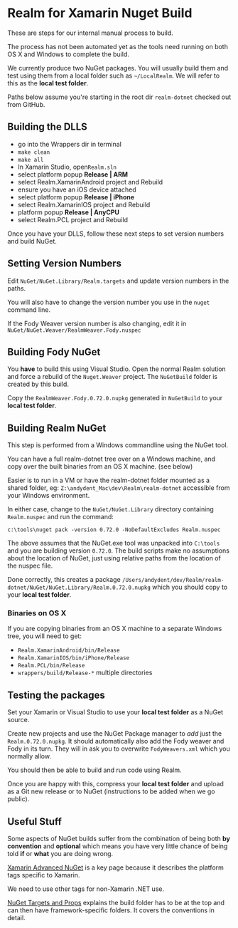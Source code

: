Realm for Xamarin Nuget Build
==============================

These are steps for our internal manual process to build.

The process has not been automated yet as the tools need running on both OS X and Windows to complete the build.

We currently produce two NuGet packages. You will usually build them and test using them from a local folder such as `~/LocalRealm`. We will refer to this as the **local test folder**.

Paths below assume you're starting in the root dir `realm-dotnet` checked out from GitHub.

Building the DLLS
-----------------

* go into the Wrappers dir in terminal
* `make clean`
* `make all`
* In Xamarin Studio, open`Realm.sln`
* select platform popup **Release | ARM**
* select Realm.XamarinAndroid project and Rebuild
* ensure you have an iOS device attached
* select platform popup **Release | iPhone**
* select Realm.XamarinIOS project and Rebuild
* platform popup **Release | AnyCPU**
* select Realm.PCL project and Rebuild

Once you have your DLLS, follow these next steps to set version numbers and build NuGet.


Setting Version Numbers
-----------------------
Edit `NuGet/NuGet.Library/Realm.targets` and update version numbers in the paths.

You will also have to change the version number you use in the `nuget` command line.

If the Fody Weaver version number is also changing, edit it in `NuGet/NuGet.Weaver/RealmWeaver.Fody.nuspec`


Building Fody NuGet
-------------------
You **have** to build this using Visual Studio. Open the normal Realm solution and force a rebuild of the `Nuget.Weaver` project. The `NuGetBuild` folder is created by this build.

Copy the `RealmWeaver.Fody.0.72.0.nupkg` generated in `NuGetBuild` to your **local test folder**.

Building Realm NuGet
--------------------
This step is performed from a Windows commandline using the NuGet tool.

You can have a full realm-dotnet tree over on a Windows machine, and copy over the built binaries from an OS X machine. (see below)

Easier is to run in a VM or have the realm-dotnet folder mounted as a shared folder, eg:
`Z:\andydent_Mac\dev\Realm\realm-dotnet` accessible from your Windows environment.

In either case, change to the `NuGet/NuGet.Library` directory containing `Realm.nuspec` and run the command:

`c:\tools\nuget pack -version 0.72.0 -NoDefaultExcludes Realm.nuspec`

The above assumes that the NuGet.exe tool was unpacked into `C:\tools` and you are building version `0.72.0`. The build scripts make no assumptions about the location of NuGet, just using relative paths from the location of the nuspec file.

Done correctly, this creates a package `/Users/andydent/dev/Realm/realm-dotnet/NuGet/NuGet.Library/Realm.0.72.0.nupkg` which you should copy to your **local test folder**.

### Binaries on OS X
If you are copying binaries from an OS X machine to a separate Windows tree, you will need to get:

* `Realm.XamarinAndroid/bin/Release`
* `Realm.XamarinIOS/bin/iPhone/Release`
* `Realm.PCL/bin/Release`
* `wrappers/build/Release-*` multiple directories

Testing the packages
--------------------
Set your Xamarin or Visual Studio to use your **local test folder** as a NuGet source.

Create new projects and use the NuGet Package manager to _add_ just the `Realm.0.72.0.nupkg`. It should automatically also add the Fody weaver and Fody in its turn. They will in ask you to overwrite `FodyWeavers.xml` which you normally allow.

You should then be able to build and run code using Realm.

Once you are happy with this, compress your **local test folder** and upload as a Git new release or to NuGet (instructions to be added when we go public).

Useful Stuff
-------------
Some aspects of NuGet builds suffer from the combination of being both **by convention** and **optional** which means you have very little chance of being told **if** or **what** you are doing wrong.


[Xamarin Advanced NuGet](https://developer.xamarin.com/guides/cross-platform/advanced/nuget/) is a key page because it describes the platform tags specific to Xamarin.

We need to use other tags for non-Xamarin .NET use.

[NuGet Targets and Props](https://docs.nuget.org/release-notes/nuget-2.5#automatic-import-of-msbuild-targets-and-props-files) explains the build folder has to be at the top and can then have framework-specific folders. It covers the conventions in detail.